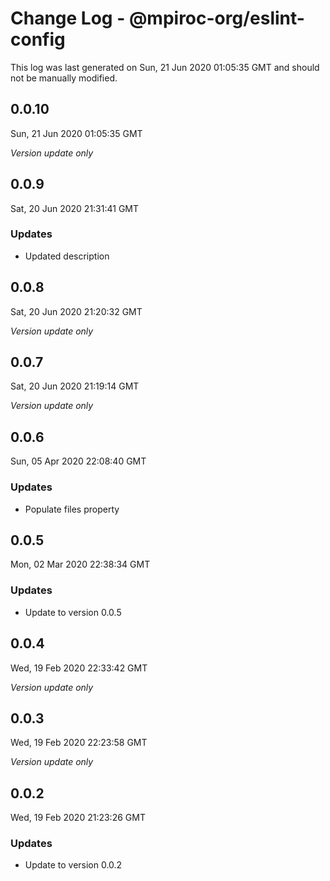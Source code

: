 # Change Log - @mpiroc-org/eslint-config

This log was last generated on Sun, 21 Jun 2020 01:05:35 GMT and should not be manually modified.

## 0.0.10
Sun, 21 Jun 2020 01:05:35 GMT

*Version update only*

## 0.0.9
Sat, 20 Jun 2020 21:31:41 GMT

### Updates

- Updated description

## 0.0.8
Sat, 20 Jun 2020 21:20:32 GMT

*Version update only*

## 0.0.7
Sat, 20 Jun 2020 21:19:14 GMT

*Version update only*

## 0.0.6
Sun, 05 Apr 2020 22:08:40 GMT

### Updates

- Populate files property

## 0.0.5
Mon, 02 Mar 2020 22:38:34 GMT

### Updates

- Update to version 0.0.5

## 0.0.4
Wed, 19 Feb 2020 22:33:42 GMT

*Version update only*

## 0.0.3
Wed, 19 Feb 2020 22:23:58 GMT

*Version update only*

## 0.0.2
Wed, 19 Feb 2020 21:23:26 GMT

### Updates

- Update to version 0.0.2

